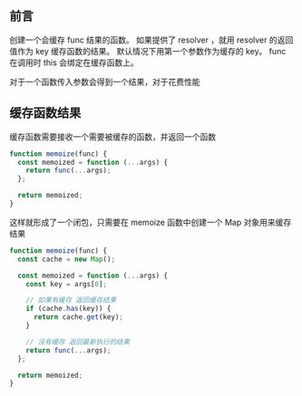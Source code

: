 ## 前言

创建一个会缓存 func 结果的函数。 如果提供了 resolver ，就用 resolver 的返回值作为 key 缓存函数的结果。 默认情况下用第一个参数作为缓存的 key。 func 在调用时 this 会绑定在缓存函数上。

对于一个函数传入参数会得到一个结果，对于花费性能

## 缓存函数结果

缓存函数需要接收一个需要被缓存的函数，并返回一个函数

```js
function memoize(func) {
  const memoized = function (...args) {
    return func(...args);
  };

  return memoized;
}
```

这样就形成了一个闭包，只需要在 memoize 函数中创建一个 Map 对象用来缓存结果

```js
function memoize(func) {
  const cache = new Map();

  const memoized = function (...args) {
    const key = args[0];

    // 如果有缓存 返回缓存结果
    if (cache.has(key)) {
      return cache.get(key);
    }

    // 没有缓存 返回最新执行的结果
    return func(...args);
  };

  return memoized;
}
```
